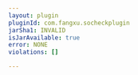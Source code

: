 ```yaml
---
layout: plugin
pluginId: com.fangxu.socheckplugin
jarSha1: INVALID
isJarAvailable: true
error: NONE
violations: []

---
```

